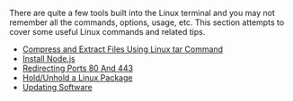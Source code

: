 <!-- TITLE: Linux Tips & Tricks -->

There are quite a few tools built into the Linux terminal and you may not remember all the commands, options, usage, etc. This section attempts to cover some useful Linux commands and related tips.

* [Compress and Extract Files Using Linux tar Command](https://wiki.assistweb.co/linux-tips-tricks/compress-extract-files-using-linux-tar-command)
* [Install Node.js](https://wiki.assistweb.co/linux-tips-tricks/install-node-js)
* [Redirecting Ports 80 And 443](https://wiki.assistweb.co/linux-tips-tricks/redirecting-ports-80-and-443)
* [Hold/Unhold a Linux Package](https://wiki.assistweb.co/linux-tips-tricks/hold-and-unhold-package)
* [Updating Software](https://wiki.assistweb.co/linux-tips-tricks/updating-software)
